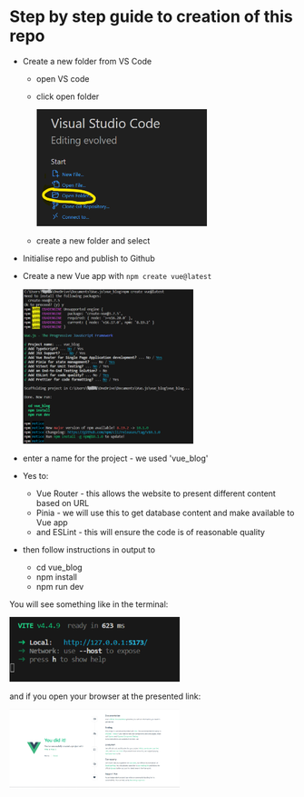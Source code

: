 # Step by step guide to creation of this repo

- Create a new folder from VS Code
  - open VS code
  - click open folder
  
    <img src="media/vs_code_open_folder.png" alt="VS Code Open Folder" style="width:300px;"/>

  - create a new folder and select
- Initialise repo and publish to Github



- Create a new Vue app with `npm create vue@latest`
  
  <img src="media/create_vue.png" alt="npm create vue at CLI" style="width:300px;"/>

- enter a name for the project - we used 'vue_blog'
- Yes to:
  - Vue Router - this allows the website to present different content based on URL
  - Pinia - we will use this to get database content and make available to Vue app
  - and ESLint - this will ensure the code is of reasonable quality

- then follow instructions in output to
  - cd vue_blog
  - npm install
  - npm run dev

You will see something like in the terminal:

<img src="media/first_npm_run_dev.png" alt="npm create vue at CLI" style="width:300px;"/>

and if you open your browser at the presented link:

<img src="media/first_npm_run_dev_browser.png" alt="npm create vue at CLI" style="width:300px;"/>
